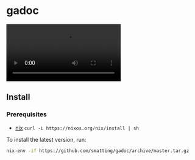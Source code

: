 # gadoc

<video loop>
  <source src="https://xahv0eel.s3.eu-central-1.amazonaws.com/gadoc-demo.webm" type="video/webm">
</video> 

## Install
### Prerequisites
- [nix](https://nixos.org/nix/) `curl -L https://nixos.org/nix/install | sh`

To install the latest version, run:
```sh
nix-env -if https://github.com/smatting/gadoc/archive/master.tar.gz
```
